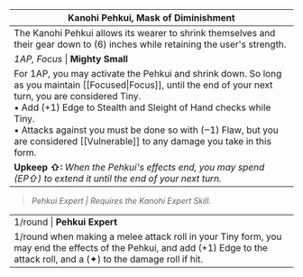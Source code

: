 | Kanohi Pehkui, Mask of Diminishment                                                                                                                                                                                                                                                                                                                                  |
| -------------------------------------------------------------------------------------------------------------------------------------------------------------------------------------------------------------------------------------------------------------------------------------------------------------------------------------------------------------------- |
| The Kanohi Pehkui allows its wearer to shrink themselves and their gear down to (6) inches while retaining the user's strength.                                                                                                                                                                                                                                      |
| *1AP, Focus* \| **Mighty Small**                                                                                                                                                                                                                                                                                                                                     |
| For 1AP, you may activate the Pehkui and shrink down. So long as you maintain [[Focused\|Focus]], until the end of your next turn, you are considered Tiny.<br>• Add (+1) Edge to Stealth and Sleight of Hand checks while Tiny.<br>• Attacks against you must be done so with (‒1) Flaw, but you are considered [[Vulnerable]] to any damage you take in this form. |
| **Upkeep ⇧:** *When the Pehkui's effects end, you may spend (EP⇧) to extend it until the end of your next turn.*                                                                                                                                                                                                                                                     |

>*Pehkui Expert | Requires the Kanohi Expert Skill.*

|                                                                                                                                                                              |
| ---------------------------------------------------------------------------------------------------------------------------------------------------------------------------- |
| 1/round \| **Pehkui Expert**                                                                                                                                                 |
| 1/round when making a melee attack roll in your Tiny form, you may end the effects of the Pehkui, and add (+1) Edge to the attack roll, and a (✦) to the damage roll if hit. |
